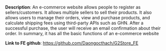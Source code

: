 **Description**: An e-commerce website allows people to register as sellers/customers. It allows multiple sellers to 
sell their products. It also allows users to manage their orders, view and purchase products, and calculate shipping 
fees using third-party APIs such as GHN. After a successful purchase, the user will receive an email confirmation 
about their order. In summary, it has all the basic functions of an e-commerce website

**Link to FE github**: https://github.com/Daongocthach/G2Store_FE